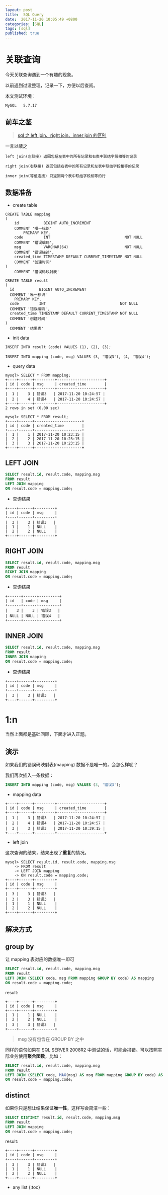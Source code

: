 ```yaml
---
layout: post
title:  SQL Query
date:  2017-11-20 10:05:49 +0800
categories: [SQL]
tags: [sql]
published: true
---
```


# 关联查询

今天关联查询遇到一个有趣的现象。

以前遇到过没整理，记录一下，方便以后查阅。

本文测试环境：

```
MySQL   5.7.17
```

## 前车之鉴

> [sql 之 left join、right join、inner join 的区别](https://www.cnblogs.com/pcjim/articles/799302.html)

一言以蔽之

```
left join(左联接) 返回包括左表中的所有记录和右表中联结字段相等的记录 

right join(右联接) 返回包括右表中的所有记录和左表中联结字段相等的记录

inner join(等值连接) 只返回两个表中联结字段相等的行
```


## 数据准备

- create table

```
CREATE TABLE mapping
(
	id           BIGINT AUTO_INCREMENT
	COMMENT '唯一标识'
		PRIMARY KEY,
	code         INT                                 NOT NULL
	COMMENT '错误编码',
	msg          VARCHAR(64)                         NOT NULL
	COMMENT '错误描述',
	created_time TIMESTAMP DEFAULT CURRENT_TIMESTAMP NOT NULL
	COMMENT '创建时间'
)
	COMMENT '错误码映射表'
	
CREATE TABLE result
(
  id           BIGINT AUTO_INCREMENT
  COMMENT '唯一标识'
    PRIMARY KEY,
  code         INT                                 NOT NULL
  COMMENT '错误编码',
  created_time TIMESTAMP DEFAULT CURRENT_TIMESTAMP NOT NULL
  COMMENT '创建时间'
)
  COMMENT '结果表'
```

- init data

```
INSERT INTO result (code) VALUES (1), (2), (3);

INSERT INTO mapping (code, msg) VALUES (3, '错误3'), (4, '错误4');
```

- query data

```
mysql> SELECT * FROM mapping;
+----+------+---------+---------------------+
| id | code | msg     | created_time        |
+----+------+---------+---------------------+
|  1 |    3 | 错误3   | 2017-11-20 10:24:57 |
|  2 |    4 | 错误4   | 2017-11-20 10:24:57 |
+----+------+---------+---------------------+
2 rows in set (0.00 sec)

mysql> SELECT * FROM result;
+----+------+---------------------+
| id | code | created_time        |
+----+------+---------------------+
|  1 |    1 | 2017-11-20 10:23:15 |
|  2 |    2 | 2017-11-20 10:23:15 |
|  3 |    3 | 2017-11-20 10:23:15 |
+----+------+---------------------+
```

## LEFT JOIN

```sql
SELECT result.id, result.code, mapping.msg
FROM result
LEFT JOIN mapping
ON result.code = mapping.code;
```

- 查询结果

```
+----+------+---------+
| id | code | msg     |
+----+------+---------+
|  3 |    3 | 错误3   |
|  1 |    1 | NULL    |
|  2 |    2 | NULL    |
+----+------+---------+
```
## RIGHT JOIN

```sql
SELECT result.id, result.code, mapping.msg
FROM result
RIGHT JOIN mapping
ON result.code = mapping.code;
```

- 查询结果

```
+------+------+---------+
| id   | code | msg     |
+------+------+---------+
|    3 |    3 | 错误3   |
| NULL | NULL | 错误4   |
+------+------+---------+
```

## INNER JOIN

```sql
SELECT result.id, result.code, mapping.msg
FROM result
INNER JOIN mapping
ON result.code = mapping.code;
```

- 查询结果

```
+----+------+---------+
| id | code | msg     |
+----+------+---------+
|  3 |    3 | 错误3   |
+----+------+---------+
```

# 1:n

当然上面都是基础回顾，下面才进入正题。

## 演示

如果我们的错误码映射表(mapping) 数据不是唯一的，会怎么样呢？

我们再次插入一条数据：

```sql
INSERT INTO mapping (code, msg) VALUES (3, '错误3');
```

- mapping data

```
+----+------+---------+---------------------+
| id | code | msg     | created_time        |
+----+------+---------+---------------------+
|  1 |    3 | 错误3   | 2017-11-20 10:24:57 |
|  2 |    4 | 错误4   | 2017-11-20 10:24:57 |
|  3 |    3 | 错误3   | 2017-11-20 10:39:15 |
+----+------+---------+---------------------+
```

- left join

这次查询的结果，结果出现了**重复**的情况。


```
mysql> SELECT result.id, result.code, mapping.msg
    -> FROM result
    -> LEFT JOIN mapping
    -> ON result.code = mapping.code;
+----+------+---------+
| id | code | msg     |
+----+------+---------+
|  3 |    3 | 错误3   |
|  3 |    3 | 错误3   |
|  1 |    1 | NULL    |
|  2 |    2 | NULL    |
+----+------+---------+
```

## 解决方式

## group by

让 mapping 表对应的数据唯一即可

```sql
SELECT result.id, result.code, mapping.msg
FROM result
LEFT JOIN (SELECT code, msg FROM mapping GROUP BY code) AS mapping
ON result.code = mapping.code;
``` 

result:

```
+----+------+---------+
| id | code | msg     |
+----+------+---------+
|  1 |    1 | NULL    |
|  2 |    2 | NULL    |
|  3 |    3 | 错误3   |
+----+------+---------+
```

> msg 没有包含在 GROUP BY 之中

同样的语句如果在 SQL SERVER 2008R2 中测试的话，可能会报错。可以按照实际业务使用**聚合函数**，比如：

```sql
SELECT result.id, result.code, mapping.msg
FROM result
LEFT JOIN (SELECT code, MAX(msg) AS msg FROM mapping GROUP BY code) AS mapping
ON result.code = mapping.code;
``` 

## distinct

如果你只是想让结果保证**唯一性**，这样写会简洁一些：

```sql
SELECT DISTINCT result.id, result.code, mapping.msg
FROM result
LEFT JOIN mapping
ON result.code = mapping.code;
```

result:

```
+----+------+---------+
| id | code | msg     |
+----+------+---------+
|  3 |    3 | 错误3   |
|  1 |    1 | NULL    |
|  2 |    2 | NULL    |
+----+------+---------+
```


* any list
{:toc}
